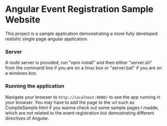 # Angular Event Registration Sample Website

This project is a sample application demonstrating a more fully developed realistic single page
angular application.

### Server

A node server is provided, run "npm install" and then either "server.sh" from the command line if you are on a linux box or "server.bat" if you are on a windows box.

### Running the application

Navigate your browser to `http://localhost:8000/` to see the app running in your browser. You may have to add the page to the url such as CompileSample.html if you wanna check out some sample pages I madde, which are not related to the event registration but demostrating different directives of Angular.


